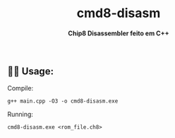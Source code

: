 <h1 align="center">
  <br>
  cmd8-disasm
  <br>
</h1>
<h4 align="center">Chip8 Disassembler feito em C++</h4>
</br>

## 👨‍🏫 Usage:

Compile:
```
g++ main.cpp -O3 -o cmd8-disasm.exe
```

Running:
```
cmd8-disasm.exe <rom_file.ch8>
```

</br>